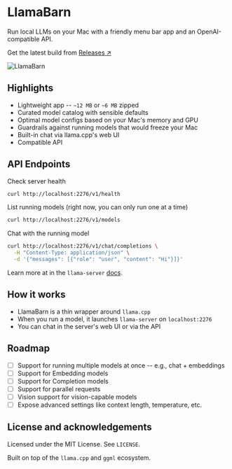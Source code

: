 # LlamaBarn

Run local LLMs on your Mac with a friendly menu bar app and an OpenAI-compatible API.

Get the latest build from [Releases ↗](https://github.com/ggml-org/LlamaBarn/releases)

![LlamaBarn](https://i.imgur.com/S2jzV6Y.png)

## Highlights

- Lightweight app -- `~12 MB` or `~6 MB` zipped
- Curated model catalog with sensible defaults
- Optimal model configs based on your Mac's memory and GPU
- Guardrails against running models that would freeze your Mac
- Built-in chat via llama.cpp's web UI
- Compatible API

## API Endpoints

Check server health
```sh
curl http://localhost:2276/v1/health
```

List running models (right now, you can only run one at a time)
```sh
curl http://localhost:2276/v1/models
```

Chat with the running model
```sh
curl http://localhost:2276/v1/chat/completions \
  -H "Content-Type: application/json" \
  -d '{"messages": [{"role": "user", "content": "Hi"}]}'
```

Learn more at in the `llama-server` [docs](https://github.com/ggml-org/llama.cpp/tree/master/tools/server#api-endpoints).

## How it works

- LlamaBarn is a thin wrapper around `llama.cpp`
- When you run a model, it launches `llama-server` on `localhost:2276`
- You can chat in the server's web UI or via the API

## Roadmap

- [ ] Support for running multiple models at once -- e.g., chat + embeddings
- [ ] Support for Embedding models
- [ ] Support for Completion models
- [ ] Support for parallel requests 
- [ ] Vision support for vision-capable models
- [ ] Expose advanced settings like context length, temperature, etc.

## License and acknowledgements

Licensed under the MIT License. See `LICENSE`.

Built on top of the `llama.cpp` and `ggml` ecosystem.
